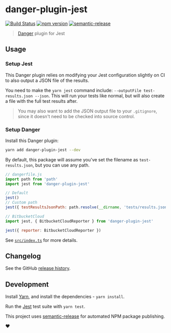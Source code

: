 # danger-plugin-jest

[![Build Status](https://travis-ci.org/macklinu/danger-plugin-jest.svg?branch=master)](https://travis-ci.org/macklinu/danger-plugin-jest)
[![npm version](https://badge.fury.io/js/danger-plugin-jest.svg)](https://badge.fury.io/js/danger-plugin-jest)
[![semantic-release](https://img.shields.io/badge/%20%20%F0%9F%93%A6%F0%9F%9A%80-semantic--release-e10079.svg)](https://github.com/semantic-release/semantic-release)

> [Danger](https://github.com/danger/danger-js) plugin for Jest

## Usage

### Setup Jest

This Danger plugin relies on modifying your Jest configuration slightly on CI to also output a JSON file of the results.

You need to make the `yarn jest` command include: `--outputFile test-results.json --json`. This will run your tests
like normal, but will also create a file with the full test results after.

> You may also want to add the JSON output file to your `.gitignore`, since it doesn't need to be checked into source control.

### Setup Danger

Install this Danger plugin:

```sh
yarn add danger-plugin-jest --dev
```

By default, this package will assume you've set the filename as `test-results.json`, but you can use any path.

```js
// dangerfile.js
import path from 'path'
import jest from 'danger-plugin-jest'

// Default
jest()
// Custom path
jest({ testResultsJsonPath: path.resolve(__dirname, 'tests/results.json') })

// BitbucketCloud
import jest, { BitbucketCloudReporter } from 'danger-plugin-jest'

jest({ reporter: BitbucketCloudReporter })
```

See [`src/index.ts`](https://github.com/macklinu/danger-plugin-jest/blob/master/src/index.ts) for more details.

## Changelog

See the GitHub [release history](https://github.com/macklinu/danger-plugin-jest/releases).

## Development

Install [Yarn](https://yarnpkg.com/en/), and install the dependencies - `yarn install`.

Run the [Jest](https://facebook.github.io/jest/) test suite with `yarn test`.

This project uses [semantic-release](https://github.com/semantic-release/semantic-release) for automated NPM package publishing.

:heart:

